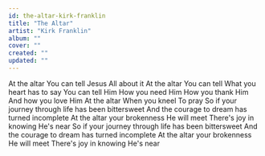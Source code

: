 ```yaml
---
id: the-altar-kirk-franklin
title: "The Altar"
artist: "Kirk Franklin"
album: ""
cover: ""
created: ""
updated: ""
---
```


At the altar
You can tell
Jesus
All about it
At the altar
You can tell
What you heart has to say
You can tell Him
How you need Him
How you thank Him
And how you love Him
At the altar
When you kneel
To pray
So if your journey through life has been bittersweet
And the courage to dream has turned incomplete
At the altar your brokenness He will meet
There's joy in knowing He's near
So if your journey through life has been bittersweet
And the courage to dream has turned incomplete
At the altar your brokenness He will meet
There's joy in knowing He's near
